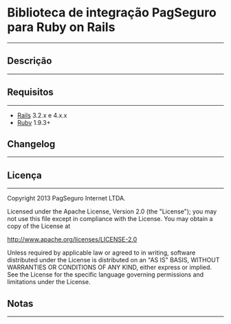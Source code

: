 Biblioteca de integração PagSeguro para Ruby on Rails
=====================================================
---
Descrição
---------
---



Requisitos
----------
---
 - [Rails] 3.2.x e 4.x.x
 - [Ruby] 1.9.3+


Changelog
---------
---



Licença
-------
---
Copyright 2013 PagSeguro Internet LTDA.

Licensed under the Apache License, Version 2.0 (the "License"); you may not use this file except in compliance with the License. You may obtain a copy of the License at

http://www.apache.org/licenses/LICENSE-2.0

Unless required by applicable law or agreed to in writing, software distributed under the License is distributed on an "AS IS" BASIS, WITHOUT WARRANTIES OR CONDITIONS OF ANY KIND, either express or implied. See the License for the specific language governing permissions and limitations under the License.


Notas
-----
---



  [Rails]: http://rubyonrails.org/
  [Ruby]: http://www.ruby-lang.org/en/
